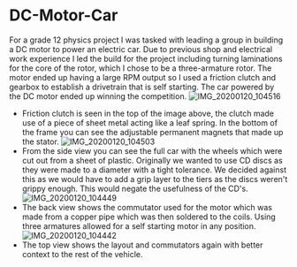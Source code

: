 # DC-Motor-Car
For a grade 12 physics project I was tasked with leading a group in building a DC motor to power an electric car. Due to previous shop and electrical work experience I led the build for the project including turning laminations for the core of the rotor, which I chose to be a three-armature rotor. The motor ended up having a large RPM output so I used a friction clutch and gearbox to establish a drivetrain that is self starting. The car powered by the DC motor ended up winning the competition.
![IMG_20200120_104516](https://user-images.githubusercontent.com/46405515/72768425-48cc8c80-3bac-11ea-8317-6aa336ef0049.jpg)
- Friction clutch is seen in the top of the image above, the clutch made use of a piece of sheet metal acting like a leaf spring. In the bottom of the frame you can see the adjustable permanent magnets that made up the stator.
![IMG_20200120_104503](https://user-images.githubusercontent.com/46405515/72768460-5da92000-3bac-11ea-85cf-8d12df52cbfc.jpg)
- From the side view you can see the full car with the wheels which were cut out from a sheet of plastic. Originally we wanted to use CD discs as they were made to a diameter with a tight tolerance. We decided against this as we would have to add a grip layer to the tiers as the discs weren't grippy enough. This would negate the usefulness of the CD's.
![IMG_20200120_104449](https://user-images.githubusercontent.com/46405515/72768476-6994e200-3bac-11ea-852e-0d00819a11b4.jpg)
- The back view shows the commutator used for the motor which was made from a copper pipe which was then soldered to the coils. Using three armatures allowed for a self starting motor in any position. 
![IMG_20200120_104442](https://user-images.githubusercontent.com/46405515/72768491-70bbf000-3bac-11ea-9d15-b3d57bff30fe.jpg)
- The top view shows the layout and commutators again with better context to the rest of the vehicle.
